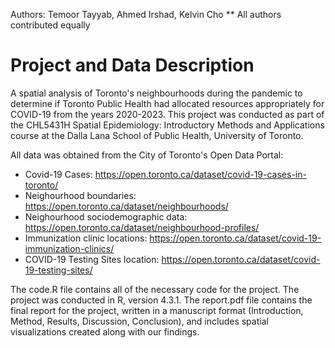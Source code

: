 Authors: Temoor Tayyab, Ahmed Irshad, Kelvin Cho
** All authors contributed equally

# Project and Data Description 
A spatial analysis of Toronto's neighbourhoods during the pandemic to determine if Toronto Public Health had allocated resources appropriately for COVID-19 from the years 2020-2023. This project was conducted as part of the CHL5431H Spatial Epidemiology: Introductory Methods and Applications course at the Dalla Lana School of Public Health, University of Toronto. 

All data was obtained from the City of Toronto's Open Data Portal:
- Covid-19 Cases: https://open.toronto.ca/dataset/covid-19-cases-in-toronto/ 
- Neighourhood boundaries: https://open.toronto.ca/dataset/neighbourhoods/
- Neighourhood sociodemographic data: https://open.toronto.ca/dataset/neighbourhood-profiles/ 
- Immunization clinic locations: https://open.toronto.ca/dataset/covid-19-immunization-clinics/ 
- COVID-19 Testing Sites location: https://open.toronto.ca/dataset/covid-19-testing-sites/


The code.R file contains all of the necessary code for the project. The project was conducted in R, version 4.3.1. The report.pdf file contains the final report for the project, written in a manuscript format (Introduction, Method, Results, Discussion, Conclusion), and includes spatial visualizations created along with our findings. 




